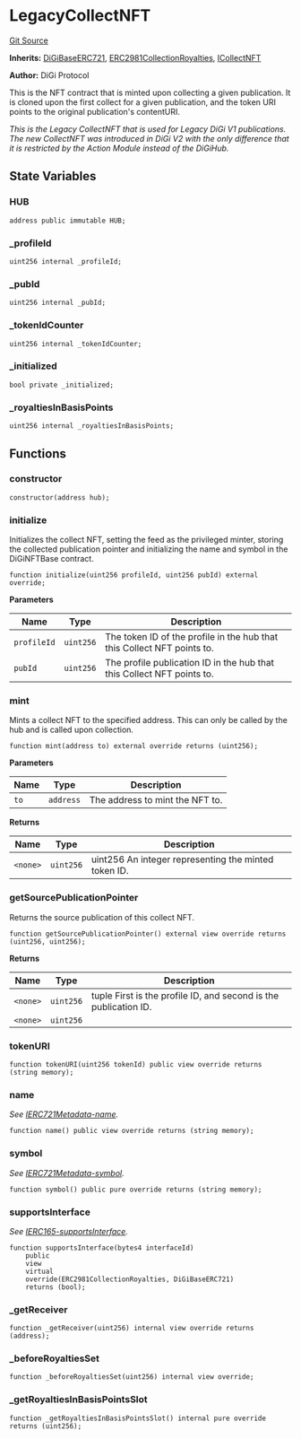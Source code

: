 # LegacyCollectNFT
[Git Source](https://github.com/digiv3rse/core-contracts/blob/5454b58664fab805b6888a68ff40915d251f32f3/contracts/misc/LegacyCollectNFT.sol)

**Inherits:**
[DiGiBaseERC721](/contracts/base/DiGiBaseERC721.sol/abstract.DiGiBaseERC721.md), [ERC2981CollectionRoyalties](/contracts/base/ERC2981CollectionRoyalties.sol/abstract.ERC2981CollectionRoyalties.md), [ICollectNFT](/contracts/interfaces/ICollectNFT.sol/interface.ICollectNFT.md)

**Author:**
DiGi Protocol

This is the NFT contract that is minted upon collecting a given publication. It is cloned upon
the first collect for a given publication, and the token URI points to the original publication's contentURI.

*This is the Legacy CollectNFT that is used for Legacy DiGi V1 publications. The new CollectNFT was introduced in
DiGi V2 with the only difference that it is restricted by the Action Module instead of the DiGiHub.*


## State Variables
### HUB

```solidity
address public immutable HUB;
```


### _profileId

```solidity
uint256 internal _profileId;
```


### _pubId

```solidity
uint256 internal _pubId;
```


### _tokenIdCounter

```solidity
uint256 internal _tokenIdCounter;
```


### _initialized

```solidity
bool private _initialized;
```


### _royaltiesInBasisPoints

```solidity
uint256 internal _royaltiesInBasisPoints;
```


## Functions
### constructor


```solidity
constructor(address hub);
```

### initialize

Initializes the collect NFT, setting the feed as the privileged minter, storing the collected publication pointer
and initializing the name and symbol in the DiGiNFTBase contract.


```solidity
function initialize(uint256 profileId, uint256 pubId) external override;
```
**Parameters**

|Name|Type|Description|
|----|----|-----------|
|`profileId`|`uint256`|The token ID of the profile in the hub that this Collect NFT points to.|
|`pubId`|`uint256`|The profile publication ID in the hub that this Collect NFT points to.|


### mint

Mints a collect NFT to the specified address. This can only be called by the hub and is called
upon collection.


```solidity
function mint(address to) external override returns (uint256);
```
**Parameters**

|Name|Type|Description|
|----|----|-----------|
|`to`|`address`|The address to mint the NFT to.|

**Returns**

|Name|Type|Description|
|----|----|-----------|
|`<none>`|`uint256`|uint256 An integer representing the minted token ID.|


### getSourcePublicationPointer

Returns the source publication of this collect NFT.


```solidity
function getSourcePublicationPointer() external view override returns (uint256, uint256);
```
**Returns**

|Name|Type|Description|
|----|----|-----------|
|`<none>`|`uint256`|tuple First is the profile ID, and second is the publication ID.|
|`<none>`|`uint256`||


### tokenURI


```solidity
function tokenURI(uint256 tokenId) public view override returns (string memory);
```

### name

*See [IERC721Metadata-name](/contracts/misc/PublicActProxy.sol/contract.PublicActProxy.md#name).*


```solidity
function name() public view override returns (string memory);
```

### symbol

*See [IERC721Metadata-symbol](/contracts/namespaces/DiGiHandles.sol/contract.DiGiHandles.md#symbol).*


```solidity
function symbol() public pure override returns (string memory);
```

### supportsInterface

*See [IERC165-supportsInterface](/contracts/namespaces/DiGiHandles.sol/contract.DiGiHandles.md#supportsinterface).*


```solidity
function supportsInterface(bytes4 interfaceId)
    public
    view
    virtual
    override(ERC2981CollectionRoyalties, DiGiBaseERC721)
    returns (bool);
```

### _getReceiver


```solidity
function _getReceiver(uint256) internal view override returns (address);
```

### _beforeRoyaltiesSet


```solidity
function _beforeRoyaltiesSet(uint256) internal view override;
```

### _getRoyaltiesInBasisPointsSlot


```solidity
function _getRoyaltiesInBasisPointsSlot() internal pure override returns (uint256);
```

